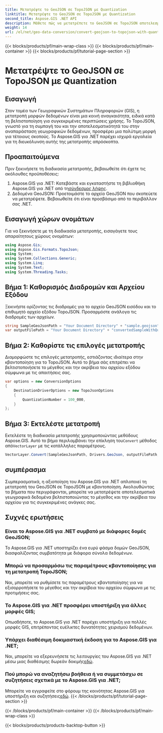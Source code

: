 ```yaml
---
title: Μετατρέψτε το GeoJSON σε TopoJSON με Quantization
linktitle: Μετατρέψτε το GeoJSON σε TopoJSON με Quantization
second_title: Aspose.GIS .NET API
description: Μάθετε πώς να μετατρέπετε το GeoJSON σε TopoJSON αποτελεσματικά με κβαντοποίηση χρησιμοποιώντας το Aspose.GIS για .NET, βελτιστοποιώντας το μέγεθος και την ακρίβεια του αρχείου.
weight: 14
url: /el/net/geo-data-conversion/convert-geojson-to-topojson-with-quantization/
---
```


{{< blocks/products/pf/main-wrap-class >}}
{{< blocks/products/pf/main-container >}}
{{< blocks/products/pf/tutorial-page-section >}}

# Μετατρέψτε το GeoJSON σε TopoJSON με Quantization

## Εισαγωγή
Στον τομέα των Γεωγραφικών Συστημάτων Πληροφοριών (GIS), η μετατροπή μορφών δεδομένων είναι μια κοινή αναγκαιότητα, ειδικά κατά τη βελτιστοποίηση για συγκεκριμένες περιπτώσεις χρήσης. Το TopoJSON, γνωστό για τη συμπαγή του και την αποτελεσματικότητά του στην αναπαράσταση γεωγραφικών δεδομένων, προσφέρει μια πολύτιμη μορφή για τέτοιους σκοπούς. Το Aspose.GIS για .NET παρέχει ισχυρά εργαλεία για τη διευκόλυνση αυτής της μετατροπής απρόσκοπτα.
## Προαπαιτούμενα
Πριν ξεκινήσετε τη διαδικασία μετατροπής, βεβαιωθείτε ότι έχετε τις ακόλουθες προϋποθέσεις:
1.  Aspose.GIS για .NET: Κατεβάστε και εγκαταστήστε τη βιβλιοθήκη Aspose.GIS για .NET από τη[σύνδεσμος λήψης](https://releases.aspose.com/gis/net/).
2. Δεδομένα GeoJSON: Προετοιμάστε το αρχείο GeoJSON που σκοπεύετε να μετατρέψετε. Βεβαιωθείτε ότι είναι προσβάσιμο από το περιβάλλον σας .NET.

## Εισαγωγή χώρων ονομάτων
Για να ξεκινήσετε με τη διαδικασία μετατροπής, εισαγάγετε τους απαραίτητους χώρους ονομάτων:
```csharp
using Aspose.Gis;
using Aspose.Gis.Formats.TopoJson;
using System;
using System.Collections.Generic;
using System.Linq;
using System.Text;
using System.Threading.Tasks;
```
## Βήμα 1: Καθορισμός Διαδρομών και Αρχείου Εξόδου
Ξεκινήστε ορίζοντας τις διαδρομές για το αρχείο GeoJSON εισόδου και το επιθυμητό αρχείο εξόδου TopoJSON. Προσαρμόστε ανάλογα τις διαδρομές των αρχείων.
```csharp
string SampleGeoJsonPath = "Your Document Directory" + "sample.geojson";
var outputFilePath = "Your Document Directory" + "convertedSampleWithQuantization_out.topojson";
```
## Βήμα 2: Καθορίστε τις επιλογές μετατροπής
Διαμορφώστε τις επιλογές μετατροπής, εστιάζοντας ιδιαίτερα στην κβαντοποίηση για το TopoJSON. Αυτό το βήμα σάς επιτρέπει να βελτιστοποιήσετε το μέγεθος και την ακρίβεια του αρχείου εξόδου σύμφωνα με τις απαιτήσεις σας.
```csharp
var options = new ConversionOptions
{
    DestinationDriverOptions = new TopoJsonOptions
    {
        QuantizationNumber = 100_000,
    }
};
```
## Βήμα 3: Εκτελέστε μετατροπή
 Εκτελέστε τη διαδικασία μετατροπής χρησιμοποιώντας μεθόδους Aspose.GIS. Αυτό το βήμα περιλαμβάνει την επίκληση του`Convert` μέθοδος από`VectorLayer` με τις κατάλληλες παραμέτρους.
```csharp
VectorLayer.Convert(SampleGeoJsonPath, Drivers.GeoJson, outputFilePath, Drivers.TopoJson, options);
```

## συμπέρασμα
Συμπερασματικά, η αξιοποίηση του Aspose.GIS για .NET απλοποιεί τη μετατροπή του GeoJSON σε TopoJSON με κβαντοποίηση. Ακολουθώντας τα βήματα που περιγράφονται, μπορείτε να μετατρέψετε αποτελεσματικά γεωγραφικά δεδομένα βελτιστοποιώντας το μέγεθος και την ακρίβεια του αρχείου για τις συγκεκριμένες ανάγκες σας.
## Συχνές ερωτήσεις
### Είναι το Aspose.GIS για .NET συμβατό με διάφορες δομές GeoJSON;
Το Aspose.GIS για .NET υποστηρίζει ένα ευρύ φάσμα δομών GeoJSON, διασφαλίζοντας συμβατότητα με διάφορα σύνολα δεδομένων.
### Μπορώ να προσαρμόσω τις παραμέτρους κβαντοποίησης για τη μετατροπή TopoJSON;
Ναι, μπορείτε να ρυθμίσετε τις παραμέτρους κβαντοποίησης για να εξισορροπήσετε το μέγεθος και την ακρίβεια του αρχείου σύμφωνα με τις προτιμήσεις σας.
### Το Aspose.GIS για .NET προσφέρει υποστήριξη για άλλες μορφές GIS;
Οπωσδήποτε, το Aspose.GIS για .NET παρέχει υποστήριξη για πολλές μορφές GIS, επιτρέποντας ευέλικτες δυνατότητες χειρισμού δεδομένων.
### Υπάρχει διαθέσιμη δοκιμαστική έκδοση για το Aspose.GIS για .NET;
 Ναι, μπορείτε να εξερευνήσετε τις λειτουργίες του Aspose.GIS για .NET μέσω μιας διαθέσιμης δωρεάν δοκιμής[εδώ](https://releases.aspose.com/).
### Πού μπορώ να αναζητήσω βοήθεια ή να συμμετάσχω σε συζητήσεις σχετικά με το Aspose.GIS για .NET;
 Μπορείτε να εγγραφείτε στο φόρουμ της κοινότητας Aspose.GIS για υποστήριξη και συζητήσεις[εδώ](https://forum.aspose.com/c/gis/33).
{{< /blocks/products/pf/tutorial-page-section >}}

{{< /blocks/products/pf/main-container >}}
{{< /blocks/products/pf/main-wrap-class >}}

{{< blocks/products/products-backtop-button >}}
